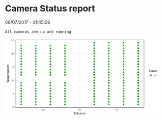 Camera Status report
================
06/07/2017 - 01:45:26

    All cameras are up and running

![](camreport_files/figure-markdown_github/unnamed-chunk-2-1.png)
